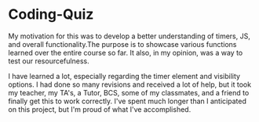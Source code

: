 # Coding-Quiz
My motivation for this was to develop a better understanding of timers, JS, and overall functionality.The purpose is to showcase various functions learned over the entire course so far. It also, in my opinion, was a way to test our resourcefulness. 

I have learned a lot, especially regarding the timer element and visibility options. I had done so many revisions and received a lot of help, but it took my teacher, my TA's, a Tutor, BCS, some of my classmates, and a friend to finally get this to work correctly. I've spent much longer than I anticipated on this project, but I'm proud of what I've accomplished.
